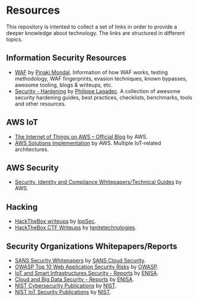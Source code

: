 # Resources

This repository is intented to collect a set of links in order to provide a deeper knowledge about technology. The links are structured in different topics.


## Information Security Resources

- [WAF](https://github.com/0xInfection/Awesome-WAF) by [Pinaki Mondal](https://github.com/0xInfection). Information of how WAF works, testing methodology, WAF fingerprints, evasion techniques, known bypasses, awesome tooling, blogs & writeups, etc.
- [Security - Hardening](https://github.com/decalage2/awesome-security-hardening) by [Philippe Lagadec](https://github.com/decalage2). A collection of awesome security hardening guides, best practices, checklists, benchmarks, tools and other resources.


## AWS IoT

- [The Internet of Things on AWS – Official Blog](https://aws.amazon.com/blogs/iot/) by AWS.
- [AWS Solutions Implementation](https://aws.amazon.com/solutions/implementations/?solutions-all.sort-by=item.additionalFields.sortDate&solutions-all.sort-order=desc&awsf.AWS-Product%20Category=tech-category%23iot) by AWS. Multiple IoT-related architectures.


## AWS Security

- [Security, Identity and Compliance Whitepapers/Technical Guides](https://aws.amazon.com/whitepapers/?whitepapers-main.sort-by=item.additionalFields.sortDate&whitepapers-main.sort-order=desc&awsf.whitepapers-category=categories%23security-identity-compliance) by AWS.


## Hacking

- [HackTheBox writeups](https://www.youtube.com/channel/UCa6eh7gCkpPo5XXUDfygQQA) by [IppSec](https://www.youtube.com/channel/UCa6eh7gCkpPo5XXUDfygQQA/about).
- [HackTheBox CTF Writeups](https://github.com/Ignitetechnologies/HackTheBox-CTF-Writeups) by [Ignitetechnologies](https://github.com/Ignitetechnologies).


## Security Organizations Whitepapers/Reports

- [SANS Security Whitepapers](https://software-security.sans.org/resources/whitepapers) by [SANS Cloud Security](https://software-security.sans.org/).
- [OWASP Top 10 Web Application Security Risks](https://owasp.org/www-project-top-ten/) by [OWASP](https://owasp.org/).
- [IoT and Smart Infrastructures Security - Reports](https://www.enisa.europa.eu/publications#c5=2010&c5=2020&c5=false&c2=publicationDate&reversed=on&b_start=0&c10=IoT+and+Smart+Infrastructures) by [ENISA](https://www.enisa.europa.eu/).
- [Cloud and Big Data Security - Reports](https://www.enisa.europa.eu/publications#c5=2010&c5=2020&c5=false&c2=publicationDate&reversed=on&b_start=0&c10=Cloud+and+Big+Data) by [ENISA](https://www.enisa.europa.eu/).
- [NIST Cybersecurity Publications](https://www.nist.gov/publications/search?ta%5B0%5D=248731) by [NIST](https://www.nist.gov/).
- [NIST IoT Security Publications](https://www.nist.gov/publications/search?k=iot&t=&a=&s=All&n=&d%5Bmin%5D=&d%5Bmax%5D=) by [NIST](https://www.nist.gov/).
